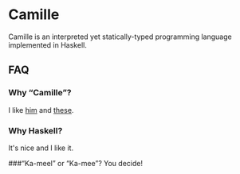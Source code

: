 # Camille
Camille is an interpreted yet statically-typed programming language implemented in Haskell.

## FAQ

### Why &ldquo;Camille&rdquo;?
I like [him](http://en.wikipedia.org/wiki/Camille_Saint-Sa%C3%ABns) and [these](http://en.wikipedia.org/wiki/Chameleon).

### Why Haskell?
It's nice and I like it.

###&ldquo;Ka-meel&rdquo; or &ldquo;Ka-mee&rdquo;?
You decide!
